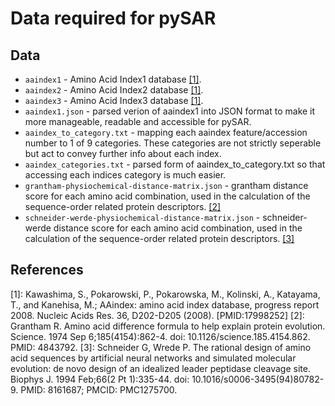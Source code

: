 # Data required for pySAR 

Data
----
* `aaindex1` - Amino Acid Index1 database [[1]](#references). 
* `aaindex2` - Amino Acid Index2 database [[1]](#references).
* `aaindex3` - Amino Acid Index3 database [[1]](#references).
* `aaindex1.json` - parsed verion of aaindex1 into JSON format to make it more manageable, readable and accessible for pySAR.
* `aaindex_to_category.txt` - mapping each aaindex feature/accession number to 1 of 9 categories. These categories are not strictly seperable but act to convey further info about each index.
* `aaindex_categories.txt` - parsed form of aaindex_to_category.txt so that accessing each indices category is much easier.
* `grantham-physiochemical-distance-matrix.json` - grantham distance score for each amino acid combination, used in the calculation of the sequence-order related protein descriptors.  [[2]](#references)
* `schneider-werde-physiochemical-distance-matrix.json` - schneider-werde distance score for each amino acid combination, used in the calculation of the sequence-order related protein descriptors.  [[3]](#references)

References
----------
\[1\]: Kawashima, S., Pokarowski, P., Pokarowska, M., Kolinski, A., Katayama, T., and Kanehisa, M.; AAindex: amino acid index database, progress report 2008. Nucleic Acids Res. 36, D202-D205 (2008). [PMID:17998252]
\[2\]: Grantham R. Amino acid difference formula to help explain protein evolution. Science. 1974 Sep 6;185(4154):862-4. doi: 10.1126/science.185.4154.862. PMID: 4843792.
\[3\]: Schneider G, Wrede P. The rational design of amino acid sequences by artificial neural networks and simulated molecular evolution: de novo design of an idealized leader peptidase cleavage site. Biophys J. 1994 Feb;66(2 Pt 1):335-44. doi: 10.1016/s0006-3495(94)80782-9. PMID: 8161687; PMCID: PMC1275700.